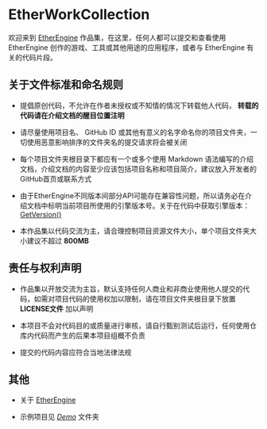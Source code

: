 # EtherWorkCollection

欢迎来到 [EtherEngine](https://github.com/VoidmatrixHeathcliff/EtherEngine) 作品集，在这里，任何人都可以提交和查看使用 EtherEngine 创作的游戏、工具或其他用途的应用程序，或者与 EtherEngine 有关的代码片段。

## 关于文件标准和命名规则

+ 提倡原创代码，不允许在作者未授权或不知情的情况下转载他人代码， **转载的代码请在介绍文档的醒目位置注明**

+ 请尽量使用项目名、 GitHub ID 或其他有意义的名字命名你的项目文件夹，一切使用恶意影响排序的文件夹名的提交请求将会被关闭

+ 每个项目文件夹根目录下都应有一个或多个使用 Markdown 语法编写的介绍文档，介绍文档的内容至少应该包括项目名称和项目简介，建议放入开发者的GitHub首页或联系方式

+ 由于EtherEngine不同版本间部分API可能存在兼容性问题，所以请务必在介绍文档中标明当前项目所使用的引擎版本号。关于在代码中获取引擎版本：[GetVersion()](https://github.com/VoidmatrixHeathcliff/EtherEngine#%E5%85%B6%E4%BB%96api)

+ 本作品集以代码交流为主，请合理控制项目资源文件大小，单个项目文件夹大小建议不超过 **800MB**

## 责任与权利声明

+ 作品集以开放交流为主旨，默认支持任何人商业和非商业使用他人提交的代码，如需对项目代码的使用权加以限制，请在项目文件夹根目录下放置 **LICENSE文件** 加以声明

+ 本项目不会对代码目的或质量进行审核，请自行甄别测试后运行，任何使用仓库内代码而产生的后果本项目组概不负责

+ 提交的代码内容应符合当地法律法规

## 其他

+ 关于 [EtherEngine](https://github.com/VoidmatrixHeathcliff/EtherEngine)

+ 示例项目见 [_Demo_](https://github.com/VoidmatrixHeathcliff/EtherWorkCollection/tree/main/Demo) 文件夹
